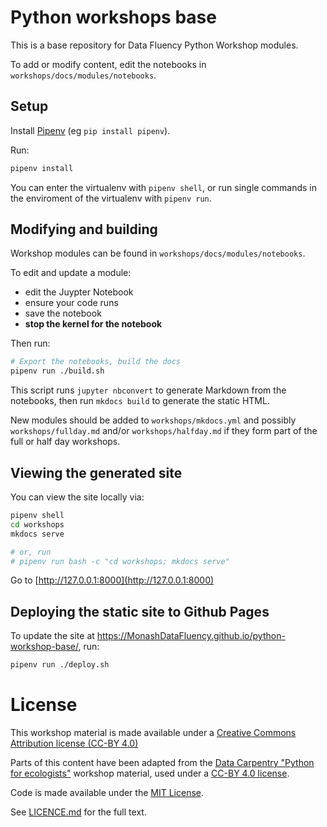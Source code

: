 # Python workshops base

This is a base repository for Data Fluency Python Workshop modules.

To add or modify content, edit the notebooks in 
`workshops/docs/modules/notebooks`.

## Setup

Install [Pipenv](https://docs.pipenv.org/) (eg `pip install pipenv`).

Run:

```bash
pipenv install
```

You can enter the virtualenv with `pipenv shell`, or run single commands in the 
enviroment of the virtualenv with `pipenv run`.

## Modifying and building

Workshop modules can be found in `workshops/docs/modules/notebooks`.

To edit and update a module:
* edit the Juypter Notebook
* ensure your code runs
* save the notebook
* **stop the kernel for the notebook**

Then run:

```bash
# Export the notebooks, build the docs
pipenv run ./build.sh
```

This script runs `jupyter nbconvert` to generate Markdown from the notebooks, 
then run `mkdocs build` to generate the static HTML.

New modules should be added to `workshops/mkdocs.yml` and possibly 
`workshops/fullday.md` and/or `workshops/halfday.md` if they form part of the 
full or half day workshops.

## Viewing the generated site

You can view the site locally via:

```bash
pipenv shell
cd workshops
mkdocs serve

# or, run
# pipenv run bash -c "cd workshops; mkdocs serve"
```

Go to [http://127.0.0.1:8000](http://127.0.0.1:8000)

## Deploying the static site to Github Pages

To update the site at https://MonashDataFluency.github.io/python-workshop-base/, run:

```bash
pipenv run ./deploy.sh
```

# License

This workshop material is made available under a 
[Creative Commons Attribution license (CC-BY 4.0)](https://creativecommons.org/licenses/by/4.0/legalcode)

Parts of this content have been adapted from the 
[Data Carpentry "Python for ecologists"](http://www.datacarpentry.org/python-ecology-lesson/) 
workshop material, used under a [CC-BY 4.0 license](https://creativecommons.org/licenses/by/4.0/legalcode).

Code is made available under the 
[MIT License](http://opensource.org/licenses/mit-license.html).

See [LICENCE.md](LICENSE.md) for the full text.
